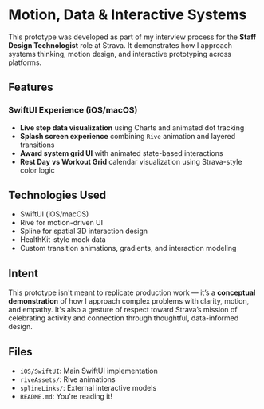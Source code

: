 # Motion, Data & Interactive Systems

This prototype was developed as part of my interview process for the **Staff Design Technologist** role at Strava. It demonstrates how I approach systems thinking, motion design, and interactive prototyping across platforms.

## Features

### SwiftUI Experience (iOS/macOS)
- **Live step data visualization** using Charts and animated dot tracking
- **Splash screen experience** combining `Rive` animation and layered transitions
- **Award system grid UI** with animated state-based interactions
- **Rest Day vs Workout Grid** calendar visualization using Strava-style color logic


## Technologies Used

- SwiftUI (iOS/macOS)
- Rive for motion-driven UI
- Spline for spatial 3D interaction design
- HealthKit-style mock data
- Custom transition animations, gradients, and interaction modeling

## Intent

This prototype isn't meant to replicate production work — it’s a **conceptual demonstration** of how I approach complex problems with clarity, motion, and empathy. It's also a gesture of respect toward Strava’s mission of celebrating activity and connection through thoughtful, data-informed design.

## Files

- `iOS/SwiftUI`: Main SwiftUI implementation
- `riveAssets/`: Rive animations
- `splineLinks/`: External interactive models
- `README.md`: You're reading it!